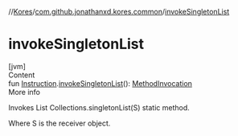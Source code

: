 //[Kores](../index.md)/[com.github.jonathanxd.kores.common](index.md)/[invokeSingletonList](invoke-singleton-list.md)



# invokeSingletonList  
[jvm]  
Content  
fun [Instruction](../com.github.jonathanxd.kores/-instruction/index.md).[invokeSingletonList](invoke-singleton-list.md)(): [MethodInvocation](../com.github.jonathanxd.kores.base/-method-invocation/index.md)  
More info  


Invokes List Collections.singletonList(S) static method.



Where S is the receiver object.

  



